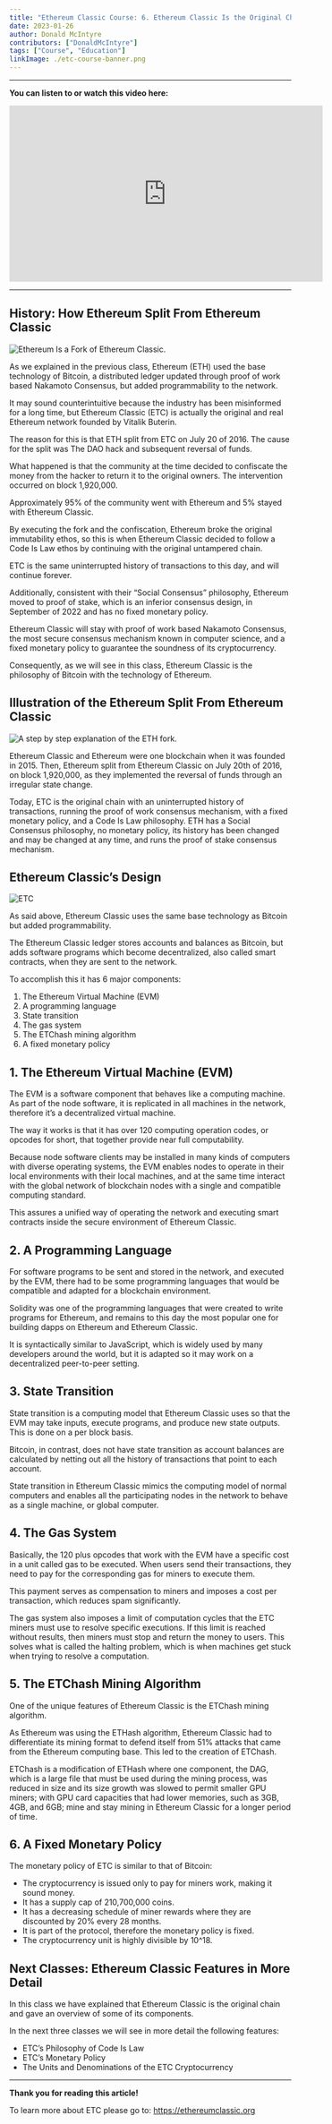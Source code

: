 ```yaml
---
title: "Ethereum Classic Course: 6. Ethereum Classic Is the Original Chain"
date: 2023-01-26
author: Donald McIntyre
contributors: ["DonaldMcIntyre"]
tags: ["Course", "Education"]
linkImage: ./etc-course-banner.png
---
```


---
**You can listen to or watch this video here:**

<iframe width="560" height="315" src="https://www.youtube.com/embed/HksfzNs48uo" title="YouTube video player" frameborder="0" allow="accelerometer; autoplay; clipboard-write; encrypted-media; gyroscope; picture-in-picture; web-share" allowfullscreen></iframe>

---

## History: How Ethereum Split From Ethereum Classic

![Ethereum Is a Fork of Ethereum Classic.](./etc-course-eth-split-banner.png)

As we explained in the previous class, Ethereum (ETH) used the base technology of Bitcoin, a distributed ledger updated through proof of work based Nakamoto Consensus, but added programmability to the network.

It may sound counterintuitive because the industry has been misinformed for a long time, but Ethereum Classic (ETC) is actually the original and real Ethereum network founded by Vitalik Buterin.

The reason for this is that ETH split from ETC on July 20 of 2016. The cause for the split was The DAO hack and subsequent reversal of funds.

What happened is that the community at the time decided to confiscate the money from the hacker to return it to the original owners. The intervention occurred on block 1,920,000.

Approximately 95% of the community went with Ethereum and 5% stayed with Ethereum Classic.

By executing the fork and the confiscation, Ethereum broke the original immutability ethos, so this is when Ethereum Classic decided to follow a Code Is Law ethos by continuing with the original untampered chain. 

ETC is the same uninterrupted history of transactions to this day, and will continue forever.

Additionally, consistent with their “Social Consensus” philosophy, Ethereum moved to proof of stake, which is an inferior consensus design, in September of 2022 and has no fixed monetary policy.

Ethereum Classic will stay with proof of work based Nakamoto Consensus, the most secure consensus mechanism known in computer science, and a fixed monetary policy to guarantee the soundness of its cryptocurrency.

Consequently, as we will see in this class, Ethereum Classic is the philosophy of Bitcoin with the technology of Ethereum.

## Illustration of the Ethereum Split From Ethereum Classic 

![A step by step explanation of the ETH fork.](./etc-course-eth-split.png)

Ethereum Classic and Ethereum were one blockchain when it was founded in 2015. Then, Ethereum split from Ethereum Classic on July 20th of 2016, on block 1,920,000, as they implemented the reversal of funds through an irregular state change.

Today, ETC is the original chain with an uninterrupted history of transactions, running the proof of work consensus mechanism, with a fixed monetary policy, and a Code Is Law philosophy. ETH has a Social Consensus philosophy, no monetary policy, its history has been changed and may be changed at any time, and runs the proof of stake consensus mechanism.

## Ethereum Classic’s Design

![ETC](./etc-course-etc-logo.png)

As said above, Ethereum Classic uses the same base technology as Bitcoin but added programmability.

The Ethereum Classic ledger stores accounts and balances as Bitcoin, but adds software programs which become decentralized, also called smart contracts, when they are sent to the network.

To accomplish this it has 6 major components:

1. The Ethereum Virtual Machine (EVM)
2. A programming language
3. State transition
4. The gas system
5. The ETChash mining algorithm
6. A fixed monetary policy

## 1. The Ethereum Virtual Machine (EVM)

The EVM is a software component that behaves like a computing machine. As part of the node software, it is replicated in all machines in the network, therefore it’s a decentralized virtual machine.

The way it works is that it has over 120 computing operation codes, or opcodes for short, that together provide near full computability.

Because node software clients may be installed in many kinds of computers with diverse operating systems, the EVM enables nodes to operate in their local environments with their local machines, and at the same time interact with the global network of blockchain nodes with a single and compatible computing standard.

This assures a unified way of operating the network and executing smart contracts inside the secure environment of Ethereum Classic.

## 2. A Programming Language

For software programs to be sent and stored in the network, and executed by the EVM, there had to be some programming languages that would be compatible and adapted for a blockchain environment.

Solidity was one of the programming languages that were created to write programs for Ethereum, and remains to this day the most popular one for building dapps on Ethereum and Ethereum Classic.

It is syntactically similar to JavaScript, which is widely used by many developers around the world, but it is adapted so it may work on a decentralized peer-to-peer setting.

## 3. State Transition

State transition is a computing model that Ethereum Classic uses so that the EVM may take inputs, execute programs, and produce new state outputs. This is done on a per block basis.

Bitcoin, in contrast, does not have state transition as account balances are calculated by netting out all the history of transactions that point to each account.

State transition in Ethereum Classic mimics the computing model of normal computers and enables all the participating nodes in the network to behave as a single machine, or global computer.

## 4. The Gas System

Basically, the 120 plus opcodes that work with the EVM have a specific cost in a unit called gas to be executed. When users send their transactions, they need to pay for the corresponding gas for miners to execute them.

This payment serves as compensation to miners and imposes a cost per transaction, which reduces spam significantly.

The gas system also imposes a limit of computation cycles that the ETC miners must use to resolve specific executions. If this limit is reached without results, then miners must stop and return the money to users. This solves what is called the halting problem, which is when machines get stuck when trying to resolve a computation.

## 5. The ETChash Mining Algorithm

One of the unique features of Ethereum Classic is the ETChash mining algorithm.

As Ethereum was using the ETHash algorithm, Ethereum Classic had to differentiate its mining format to defend itself from 51% attacks that came from the Ethereum computing base. This led to the creation of ETChash.

ETChash is a modification of ETHash where one component, the DAG, which is a large file that must be used during the mining process, was reduced in size and its size growth was slowed to permit smaller GPU miners; with GPU card capacities that had lower memories, such as 3GB, 4GB, and 6GB; mine and stay mining in Ethereum Classic for a longer period of time.

## 6. A Fixed Monetary Policy

The monetary policy of ETC is similar to that of Bitcoin: 

- The cryptocurrency is issued only to pay for miners work, making it sound money.
- It has a supply cap of 210,700,000 coins. 
- It has a decreasing schedule of miner rewards where they are discounted by 20% every 28 months. 
- It is part of the protocol, therefore the monetary policy is fixed.
- The cryptocurrency unit is highly divisible by 10^18.

## Next Classes: Ethereum Classic Features in More Detail

In this class we have explained that Ethereum Classic is the original chain and gave an overview of some of its components. 

In the next three classes we will see in more detail the following features: 

- ETC’s Philosophy of Code Is Law
- ETC’s Monetary Policy
- The Units and Denominations of the ETC Cryptocurrency

---

**Thank you for reading this article!**

To learn more about ETC please go to: https://ethereumclassic.org
